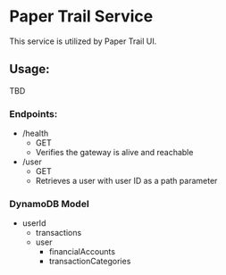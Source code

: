 # Paper Trail Service

This service is utilized by Paper Trail UI.

## Usage:

TBD

### Endpoints:

- /health
  - GET
  - Verifies the gateway is alive and reachable
- /user
  - GET
  - Retrieves a user with user ID as a path parameter

### DynamoDB Model

- userId
  - transactions
  - user
    - financialAccounts
    - transactionCategories

